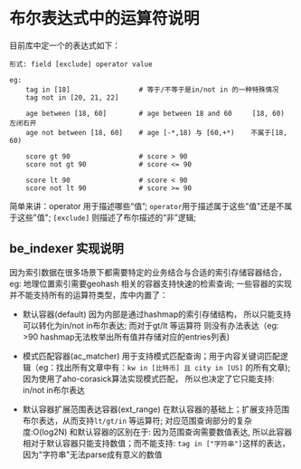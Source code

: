 # 布尔表达式中的运算符说明

目前库中定一个的表达式如下：
```
形式: field [exclude] operator value

eg:
    tag in [18]                 # 等于/不等于是in/not in 的一种特殊情况 
    tag not in [20, 21, 22]

    age between [18, 60]        # age between 18 and 60     [18, 60) 左闭右开
    age not between [18, 60]    # age [-*,18) 与 [60,+*)    不属于[18, 60)

    score gt 90                 # score > 90
    score not gt 90             # score <= 90

    score lt 90                 # score < 90
    score not lt 90             # score >= 90
```

简单来讲：operator 用于描述哪些“值”; `operator`用于描述属于这些"值"还是不属于这些"值";
`[exclude]` 则描述了布尔描述的“非”逻辑;

## be_indexer 实现说明

因为索引数据在很多场景下都需要特定的业务结合与合适的索引存储容器结合，eg: 地理位置索引需要geohash
相关的容器支持快速的检索查询; 一些容器的实现并不能支持所有的运算符类型，库中内置了：

- 默认容器(default)
因为内部是通过hashmap的索引存储结构， 所以只能支持可以转化为in/not in布尔表达; 而对于gt/lt 等运算符
则没有办法表达（eg: >90 hashmap无法枚举出所有值并存储对应的entries列表) 

- 模式匹配容器(ac_matcher)
用于支持模式匹配查询；用于内容关键词匹配逻辑（eg：找出所有文章中有：`kw in [比特币] 且 city in [US]`
的所有文章); 因为使用了aho-corasick算法实现模式匹配， 所以也决定了它只能支持: in/not in布尔表达

- 默认容器扩展范围表达容器(ext_range)
在默认容器的基础上；扩展支持范围布尔表达，从而支持`lt/gt/in` 等运算符; 对应范围查询部分的复杂度:O(log2N)
和默认容器的区别在于: 因为范围查询需要数值表达, 所以此容器相对于默认容器只能支持数值；而不能支持:
`tag in ["字符串"]`这样的表达，因为"字符串"无法parse成有意义的数值

